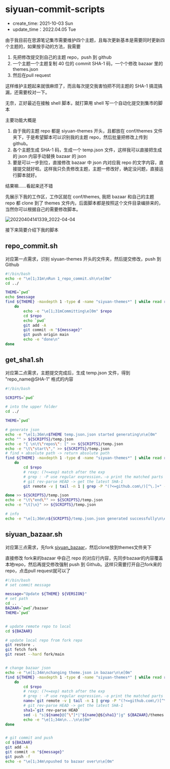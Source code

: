 # siyuan-commit-scripts
- create_time: 2021-10-03 Sun
- update_time：2022.04.05  Tue


由于我目前在思源笔记集市需要维护四个主题，且每次更新基本是需要同时更新四个主题的，如果按手动的方法，我需要

1. 先把修改提交到自己的主题 repo，push 到 github
2. 一个主题一个主题复制 40 位的 commit SHA-1 码，一个个修改 bazaar 里的 themes.json
3. 然后在pull request

这样维护主题起来就很麻烦了，而且每次提交我害怕把不同主题的 SHA-1 搞混搞漏，还需要校对一下。

无奈，正好最近在接触 shell 脚本，就打算用 shell 写一个自动化提交到集市的脚本

主要功能大概是

1. 由于我的主题 repo 都是 siyuan-themes 开头，且都放在 conf/themes 文件夹下，于是希望脚本可以识别我的主题 repo，然后批量把修改上传到 github。
2. 各个主题生成 SHA-1 码，生成一个 temp.json 文件，这样我可以直接把生成的 json 内容手动替换 bazaar 的 json
3. 要是可以一步到位，直接修改 bazaar 中 json 内对应我 repo 的文字内容，直接提交就好啦。这样我只负责修改主题，主题一修改好，确定没问题，直接运行脚本就好。


结果嘛……看起来还不错

先展示下我的工作区，工作区就在 conf/themes, 我把 bazaar 和自己的主题 repo 都 clone 到了 themes 文件内，后面脚本都是按照这个文件目录编排来的，当然你可以根据自己的需要修改脚本。

![20220404141339_2022-04-04](https://cdn.jsdelivr.net/gh/Achuan-2/PicBed@pic/assets/README/20220404141339_2022-04-04.png)

接下来简要介绍下我的脚本

## repo_commit.sh

对应第一点需求，识别 siyuan-themes 开头的文件夹，然后提交修改，push 到 Github

```bash
#!/bin/bash
echo -e "\e[1;31m\nRun 1_repo_commit.sh\n\e[0m" 
cd ../

THEME=`pwd`
echo $message
find ${THEME} -maxdepth 1 -type d -name "siyuan-themes*" | while read repo;
    do  
        echo -e "\e[1;31mCommitting\e[0m" $repo
        cd $repo
        echo `pwd`
        git add -A
        git commit -m "${message}"
        git push origin main
        echo -e "done\n"
done
```

## get_sha1.sh

对应第二点需求，主题提交完成后，生成 temp.json 文件，得到 "repo_name@SHA-1" 格式的内容

```bash
#!/bin/bash

SCRIPTS=`pwd`

# into the upper folder
cd ../

THEME=`pwd`

# generate json
echo -e "\e[1;36m\n$THEME temp.json.json started generating\n\e[0m"
echo "" > ${SCRIPTS}/temp.json
echo -e "{ \n\t\"repos\": [" >> ${SCRIPTS}/temp.json
echo -e "\t\"start\"," >> ${SCRIPTS}/temp.json
# find + absolute path -> return absolute path
find ${THEME} -maxdepth 1 -type d -name "siyuan-themes*" | while read repo;
    do  
        cd $repo
        # rexp: (?<=exp) match after the exp
        # grep : -P use regular expression，-o print the matched parts
        # git rev-parse HEAD -> get the latest SHA-1
        git remote -v | tail -n 1 | grep -P "(?<=github.com\/)[^\.]+" -o | xargs -i echo -e "\t\"{}@`git rev-parse HEAD`\","  

done >> ${SCRIPTS}/temp.json 
echo -e "\t\"end\"" >> ${SCRIPTS}/temp.json
echo -e "\t]\n}" >> ${SCRIPTS}/temp.json

# info
echo -e "\e[1;36m\n${SCRIPTS}/temp.json.json generated successfully\n\e[0m"

```

## siyuan_bazaar.sh

对应第三点需求，先fork [siyuan_bazaar](https://github.com/siyuan-note/bazaar)，然后clone放到themes文件夹下

直接修改 fork来的bazaar 中自己 repo 的对应行内容，先同步bazaar的内容覆盖本地repo，然后再提交修改强制 push 到 Github。这样只需要打开自己fork来的repo，点击pull request就可以了

```bash
#!/bin/bash
# set commit message

message="Update ${THEME} ${VERSION}"
# set path
cd ..
BAZAAR=`pwd`/bazaar
THEME=`pwd`


# update remote repo to local
cd ${BAZAAR}

# update local repo from fork repo
git restore .
git fetch fork
git reset --hard fork/main


# change bazaar json
echo -e "\e[1;34m\nchanging theme.json in bazaar\n\e[0m"
find ${THEME} -maxdepth 1 -type d -name "siyuan-themes*" | while read repo;
    do  
        cd $repo
        # rexp: (?<=exp) match after the exp
        # grep : -P use regular expression，-o print the matched parts
        name=`git remote -v | tail -n 1 | grep -P "(?<=github.com\/)[^\.]+" -o`
        # git rev-parse HEAD -> get the latest SHA-1
        sha1=`git rev-parse HEAD`
        sed -i "s|${name}@[^\"]*|"${name}@${sha1}"|g" ${BAZAAR}/themes.json 
        echo -e "\e[1;34m\n...\n\e[0m"
done 


# git commit and push 
cd ${BAZAAR}
git add -A
git commit -m "${message}"
git push -f
echo -e "\e[1;34m\npushed to bazaar over\n\e[0m"
```

